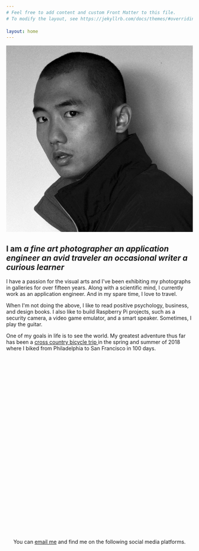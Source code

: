 ```yaml
---
# Feel free to add content and custom Front Matter to this file.
# To modify the layout, see https://jekyllrb.com/docs/themes/#overriding-theme-defaults

layout: home
---
```

<div>
  <img src="/assets/photos/self.jpg" id="portrait" alt="Hiatt Zhao self portrait">

  <h2>I am 
    <em class="title">a fine art photographer</em>
    <em class="title">an application engineer</em>
    <em class="title">an avid traveler</em>
    <em class="title">an occasional writer</em>
    <em class="title">a curious learner</em>
  </h2>

  <p>I have a passion for the visual arts and I've been exhibiting my photographs in galleries for over fifteen years. Along with a scientific mind, I currently work as an application engineer. And in my spare time, I love to travel.</p>

  <p>When I'm not doing the above, I like to read positive psychology, business, and design books. I also like to build Raspberry Pi projects, such as a security camera, a video game emulator, and a smart speaker. Sometimes, I play the guitar.</p>

  <p>One of my goals in life is to see the world. My greatest adventure thus far has been a <a class="page-link" href="https://www.hiattzhao.com/search/label/2018%20Bicycle%20Across%20America" target="_blank">cross country bicycle trip <i class="fa fa-external-link"></i></a> in the spring and summer of 2018 where I biked from Philadelphia to San Francisco in 100 days.</p>
</div>

<div style="height: 25vh; display: flex; align-items: center; justify-content: center;">
  <div style="margin: 0;">
    <div class="post">
      <p>You can <a class="page-link" href="mailto:hiattzhao@gmail.com">email me</a> and find me on the following social media platforms.</p>
    </div>
    <div class="social_icons">
      <a href="https://www.facebook.com/hiattzhao" target="_blank"><i class="fab fa-facebook"></i></a>
      <a href="https://twitter.com/hiattzhao" target="_blank"><i class="fab fa-twitter"></i></a>
      <a href="https://www.instagram.com/hiattzhao/" target="_blank"><i class="fab fa-instagram"></i></a>
      <a href="https://www.linkedin.com/in/hiattzhao" target="_blank"><i class="fab fa-linkedin-in"></i></a>
      <a href="https://github.com/hiattzhao" target="_blank"><i class="fab fa-github"></i></a>
      <a href="https://vimeo.com/hiattzhao/" target="_blank"><i class="fab fa-vimeo-v"></i></a>
    </div>
  </div>
</div>

<script src="https://ajax.googleapis.com/ajax/libs/jquery/2.1.1/jquery.min.js"></script>
<script>
$(document).ready(function(){
  var titles = $(".title");
  var titleIndex = 0;
  function showNextTitle() {
    titles.eq(titleIndex % titles.length)
        .fadeIn(2000)
        .delay(1000)
        .fadeOut(2000, showNextTitle);
    titleIndex++;
  }
  showNextTitle();
});

</script>
